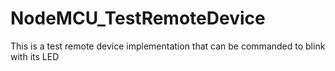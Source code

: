 # NodeMCU_TestRemoteDevice
This is a test remote device implementation that can be commanded to blink with its LED
